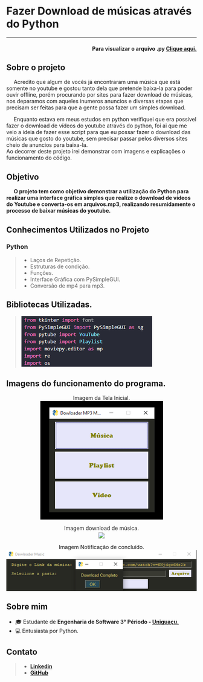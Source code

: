 <h1> Fazer Download de músicas através do Python </h1>
<hr>

<h4 align='right'>Para visualizar o arquivo .py <a href='Downloader Músicas ou Playlist.py'> Clique aqui. </a> </h4>


<h2>Sobre o projeto </h2>
<p>&nbsp;&nbsp;&nbsp;&nbsp;   Acredito que algum de vocês já encontraram uma música que está somente no youtube e gostou tanto dela que pretende baixa-la para poder ouvir offline, porém procurando por sites para fazer download de músicas, nos deparamos com aqueles inumeros anuncios e diversas etapas que precisam ser feitas para que a gente possa fazer um simples download. </p>
<p>&nbsp;&nbsp;&nbsp;&nbsp;   Enquanto estava em meus estudos em python verifiquei que era possivel fazer o download de vídeos do youtube através do python, foi ai que me veio a ideia de fazer esse script para que eu possar fazer o download das músicas que gosto do youtube, sem precisar passar pelos diversos sites cheio de anuncios para baixa-la. <br>
Ao decorrer deste projeto irei demonstrar com imagens e explicações o funcionamento do código. </p>

<h2>Objetivo</h2>
<p>&nbsp;&nbsp;&nbsp;&nbsp;   <b> O projeto tem como objetivo demonstrar a utilização do Python para realizar uma interface gráfica simples que realize o download de vídeos do Youtube e converta-os em arquivos.mp3, realizando resumidamente o processo de baixar músicas do youtube.</b></p>

<h2>Conhecimentos Utilizados no Projeto </h3>
<h3> Python </h3>
<blockquote>
    <ul> 
    <li> Laços de Repetição. </li>
    <li> Estruturas de condição. </li> 
    <li> Funções. </li> 
    <li> Interface Gráfica com PySimpleGUI. </li>
    <li> Conversão de mp4 para mp3. </li>
    </ul> 
</blockquote>

<h2>Bibliotecas Utilizadas. </h2>
<blockquote>
    <img src='Imagens/bibliotecas.png'>
</blockquote>

<h2> Imagens do funcionamento do programa. </h2>
    <p align='center'> Imagem da Tela Inicial. 
    <br>
    <img src='Imagens/Tela_inicial.png' align='center'>
    </p>
    <p align='center'> Imagem download de música. 
    <br>
    <img src='Imagens/Tela_música.png' align='center'>
    </p>
    <p align='center'> Imagem Notificação de concluído. 
    <br>
    <img src='Imagens/Tela_notificação.png' align='center'>
    </p>

<h2> Sobre mim </h2>  
    <ul> 
    <li> 🎓 Estudante de <b>Engenharia de Software 3° Périodo - <a href='https://uniao.uniguacu.edu.br/'>Uniguaçu. </a></b></li>
    <li> 💻 Entusiasta por Python. </br> </li> 
    </ul> 
<h2> Contato </h3>
<blockquote>    
    <ul> 
    <li> <a href="https://www.linkedin.com/in/thanaelbutewicz/"> <b>Linkedin</b> </a> </li>
    <li> <a href="https://github.com/zThanael"> <b>GitHub</b> </a> </li>
    </ul> 
</blockquote>